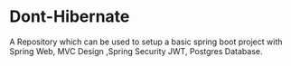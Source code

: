 # Dont-Hibernate
A Repository which can be used to setup a basic spring boot project with Spring Web, MVC Design ,Spring Security JWT, Postgres Database. 
